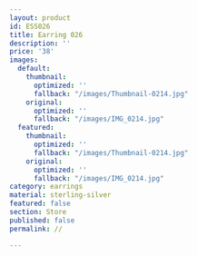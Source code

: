 ```yaml
---
layout: product
id: ESS026
title: Earring 026
description: ''
price: '38'
images:
  default:
    thumbnail:
      optimized: ''
      fallback: "/images/Thumbnail-0214.jpg"
    original:
      optimized: ''
      fallback: "/images/IMG_0214.jpg"
  featured:
    thumbnail:
      optimized: ''
      fallback: "/images/Thumbnail-0214.jpg"
    original:
      optimized: ''
      fallback: "/images/IMG_0214.jpg"
category: earrings
material: sterling-silver
featured: false
section: Store
published: false
permalink: //

---
```

